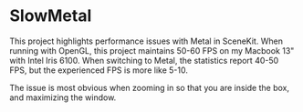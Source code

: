 # SlowMetal

This project highlights performance issues with Metal in SceneKit.
When running with OpenGL, this project maintains 50-60 FPS on my Macbook 13" with Intel Iris 6100.
When switching to Metal, the statistics report 40-50 FPS, but the experienced FPS is more like 5-10.

The issue is most obvious when zooming in so that you are inside the box, and maximizing the window.

